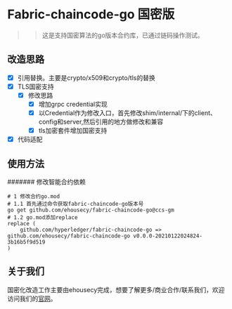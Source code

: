 # Fabric-chaincode-go 国密版
>> 这是支持国密算法的go版本合约库，已通过链码操作测试。

## 改造思路
- [x] 引用替换。主要是crypto/x509和crypto/tls的替换
- [x] TLS国密支持
    - [x] 修改思路
        - [x] 增加grpc credential实现
        - [x] 以Credential作为修改入口，首先修改shim/internal/下的client、config和server,然后引用的地方做修改和兼容
        - [x] tls加密套件增加国密支持
- [x] 代码适配

## 使用方法

####### 修改智能合约依赖
```
# 1 修改合约go.mod
# 1.1 首先通过命令获取fabric-chaincode-go版本号
go get github.com/ehousecy/fabric-chaincode-go@ccs-gm
# 1.2 go.mod添加replace
replace (
	github.com/hyperledger/fabric-chaincode-go => github.com/ehousecy/fabric-chaincode-go v0.0.0-20210122024824-3b16b5f9d519
)
```

## 关于我们
国密化改造工作主要由ehousecy完成，想要了解更多/商业合作/联系我们，欢迎访问我们的[官网](https://ebaas.com/)。

